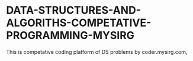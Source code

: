# DATA-STRUCTURES-AND-ALGORITHS-COMPETATIVE-PROGRAMMING-MYSIRG
This is competative coding platform of DS problems by coder.mysirg.com, 
